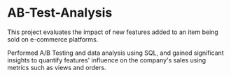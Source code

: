 # AB-Test-Analysis
This project evaluates the impact of new features added to an item being sold on e-commerce platforms.

Performed A/B Testing and data analysis using SQL, and gained significant insights to quantify features' influence on the company's sales using metrics such as views and orders.

